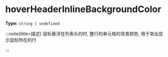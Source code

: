 # hoverHeaderInlineBackgroundColor

**Type:** `string | undefined`

:::note{title=描述}
鼠标悬浮在列表头的时, 整行的单元格的背景颜色, 用于突出显示鼠标所在的行

:::

